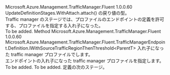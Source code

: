 <Type Name="IWithNestedProfile&lt;ParentT&gt;" FullName="Microsoft.Azure.Management.TrafficManager.Fluent.TrafficManagerEndpoint.Definition.IWithNestedProfile&lt;ParentT&gt;">
  <TypeSignature Language="C#" Value="public interface IWithNestedProfile&lt;ParentT&gt;" />
  <TypeSignature Language="ILAsm" Value=".class public interface auto ansi abstract IWithNestedProfile`1&lt;ParentT&gt;" />
  <TypeSignature Language="DocId" Value="T:Microsoft.Azure.Management.TrafficManager.Fluent.TrafficManagerEndpoint.Definition.IWithNestedProfile`1" />
  <TypeSignature Language="VB.NET" Value="Public Interface IWithNestedProfile(Of ParentT)" />
  <TypeSignature Language="F#" Value="type IWithNestedProfile&lt;'ParentT&gt; = interface" />
  <AssemblyInfo>
    <AssemblyName>Microsoft.Azure.Management.TrafficManager.Fluent</AssemblyName>
    <AssemblyVersion>1.0.0.60</AssemblyVersion>
  </AssemblyInfo>
  <TypeParameters>
    <TypeParameter Name="ParentT" />
  </TypeParameters>
  <Interfaces />
  <Docs>
    <typeparam name="ParentT">UpdateDefinitionStages.WithAttach.attach() の戻り値の型。</typeparam>
    <summary>
            Traffic manager のステージでは、プロファイルのエンドポイントの定義を許可する、プロファイルを指定する入れ子になった。
            </summary>
    <remarks>To be added.</remarks>
  </Docs>
  <Members>
    <Member MemberName="ToProfile">
      <MemberSignature Language="C#" Value="public Microsoft.Azure.Management.TrafficManager.Fluent.TrafficManagerEndpoint.Definition.IWithSourceTrafficRegionThenThreshold&lt;ParentT&gt; ToProfile (Microsoft.Azure.Management.TrafficManager.Fluent.ITrafficManagerProfile profile);" />
      <MemberSignature Language="ILAsm" Value=".method public hidebysig newslot virtual instance class Microsoft.Azure.Management.TrafficManager.Fluent.TrafficManagerEndpoint.Definition.IWithSourceTrafficRegionThenThreshold`1&lt;!ParentT&gt; ToProfile(class Microsoft.Azure.Management.TrafficManager.Fluent.ITrafficManagerProfile profile) cil managed" />
      <MemberSignature Language="DocId" Value="M:Microsoft.Azure.Management.TrafficManager.Fluent.TrafficManagerEndpoint.Definition.IWithNestedProfile`1.ToProfile(Microsoft.Azure.Management.TrafficManager.Fluent.ITrafficManagerProfile)" />
      <MemberSignature Language="VB.NET" Value="Public Function ToProfile (profile As ITrafficManagerProfile) As IWithSourceTrafficRegionThenThreshold(Of ParentT)" />
      <MemberSignature Language="F#" Value="abstract member ToProfile : Microsoft.Azure.Management.TrafficManager.Fluent.ITrafficManagerProfile -&gt; Microsoft.Azure.Management.TrafficManager.Fluent.TrafficManagerEndpoint.Definition.IWithSourceTrafficRegionThenThreshold&lt;'ParentT&gt;" Usage="iWithNestedProfile.ToProfile profile" />
      <MemberType>Method</MemberType>
      <AssemblyInfo>
        <AssemblyName>Microsoft.Azure.Management.TrafficManager.Fluent</AssemblyName>
        <AssemblyVersion>1.0.0.60</AssemblyVersion>
      </AssemblyInfo>
      <ReturnValue>
        <ReturnType>Microsoft.Azure.Management.TrafficManager.Fluent.TrafficManagerEndpoint.Definition.IWithSourceTrafficRegionThenThreshold&lt;ParentT&gt;</ReturnType>
      </ReturnValue>
      <Parameters>
        <Parameter Name="profile" Type="Microsoft.Azure.Management.TrafficManager.Fluent.ITrafficManagerProfile" />
      </Parameters>
      <Docs>
        <param name="profile">入れ子になった traffic manager プロファイルでします。</param>
        <summary>
            エンドポイントの入れ子になった traffic manager プロファイルを指定します。
            </summary>
        <returns>To be added.</returns>
        <remarks>To be added.</remarks>
        <return>定義の次のステージ。</return>
      </Docs>
    </Member>
  </Members>
</Type>